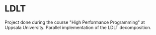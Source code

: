# LDLT
Project done during the course "High Performance Programming" at Uppsala University. Parallel implementation of the LDLT decomposition.
